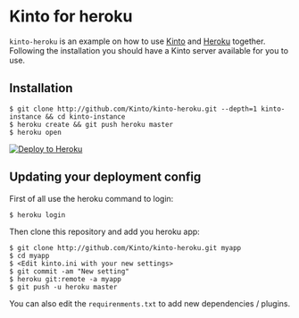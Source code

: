 # Kinto for heroku

`kinto-heroku` is an example on how to use [Kinto](http://kinto-storage.org) and [Heroku](https://heroku.com) together.
Following the installation you should have a Kinto server available for you to use.

## Installation

```
$ git clone http://github.com/Kinto/kinto-heroku.git --depth=1 kinto-instance && cd kinto-instance
$ heroku create && git push heroku master
$ heroku open
```

[![Deploy to Heroku](https://www.herokucdn.com/deploy/button.png)](https://heroku.com/deploy)

## Updating your deployment config

First of all use the heroku command to login:

```
$ heroku login
```

Then clone this repository and add you heroku app:

```
$ git clone http://github.com/Kinto/kinto-heroku.git myapp
$ cd myapp
$ <Edit kinto.ini with your new settings>
$ git commit -am "New setting"
$ heroku git:remote -a myapp
$ git push -u heroku master
```

You can also edit the ``requirenments.txt`` to add new dependencies / plugins.
